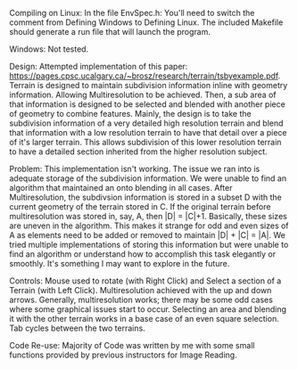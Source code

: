 Compiling on Linux:
In the file EnvSpec.h: You'll need to switch the comment from Defining Windows to Defining Linux.
The included Makefile should generate a run file that will launch the program.  

Windows: Not tested.

Design: Attempted implementation of this paper: https://pages.cpsc.ucalgary.ca/~brosz/research/terrain/tsbyexample.pdf. Terrain is designed to maintain subdivision information inline with geometry information. Allowing Multiresolution to be achieved. Then, a sub area of that information is designed to be selected and blended with another piece of geometry to combine features. Mainly, the design is to take the subdivision information of a very detailed high resolution terrain and blend that information with a low resolution terrain to have that detail over a piece of it's larger terrain. This allows subdivision of this lower resolution terrain to have a detailed section inherited from the higher resolution subject.

Problem: This implementation isn't working. The issue we ran into is adequate storage of the subdivision information. We were unable to find an algorithm that maintained an onto blending in all cases. After Multiresolution, the subdivsion information is stored in a subset D with the current geometry of the terrain stored in C. If the original terrain before multiresolution was stored in, say, A, then |D| = |C|+1. Basically, these sizes are uneven in the algorithm. This makes it strange for odd and even sizes of A as elements need to be added or removed to maintain |D| + |C| = |A|. We tried multiple implementations of storing this information but were unable to find an algorithm or understand how to accomplish this task elegantly or smoothly. It's something I may want to explore in the future.

Controls:
Mouse used to rotate (with Right Click) and Select a section of a Terrain (with Left Click). Multiresolution achieved with the up and down arrows. Generally, multiresolution works; there may be some odd cases where some graphical issues start to occur. Selecting an area and blending it with the other terrain works in a base case of an even square selection. Tab cycles between the two terrains. 

Code Re-use:
Majority of Code was written by me with some small functions provided by previous instructors for Image Reading.



